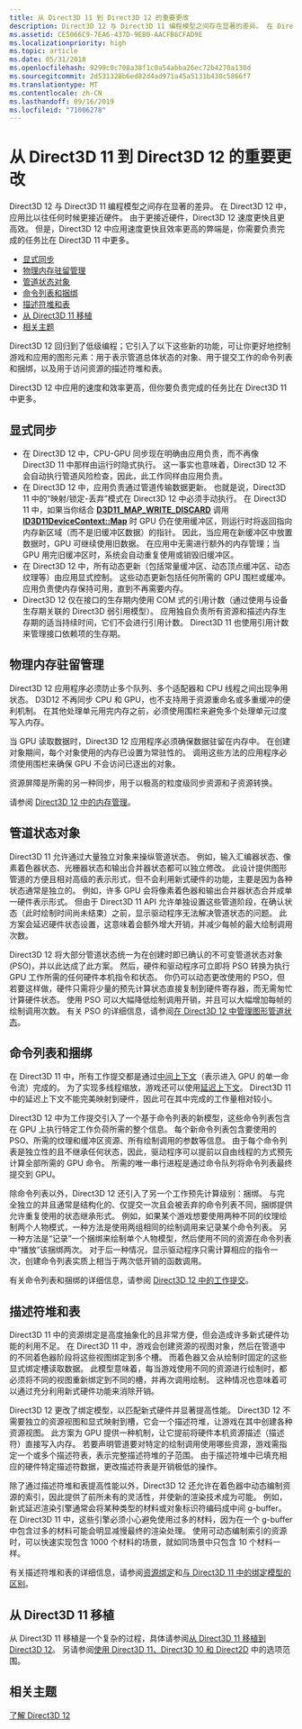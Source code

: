 ```yaml
---
title: 从 Direct3D 11 到 Direct3D 12 的重要更改
description: Direct3D 12 与 Direct3D 11 编程模型之间存在显著的差异。 在 Direct3D 12 中，应用比以往任何时候更接近硬件。
ms.assetid: CE5066C9-7EA6-437D-9EB0-AACFB6CFAD9E
ms.localizationpriority: high
ms.topic: article
ms.date: 05/31/2018
ms.openlocfilehash: 9299c0c708a38f1c0a54abba26ec72b4270a130d
ms.sourcegitcommit: 2d531328b6ed82d4ad971a45a5131b430c5866f7
ms.translationtype: MT
ms.contentlocale: zh-CN
ms.lasthandoff: 09/16/2019
ms.locfileid: "71006278"
---
```

# <a name="important-changes-from-direct3d-11-to-direct3d-12"></a>从 Direct3D 11 到 Direct3D 12 的重要更改

Direct3D 12 与 Direct3D 11 编程模型之间存在显著的差异。 在 Direct3D 12 中，应用比以往任何时候更接近硬件。 由于更接近硬件，Direct3D 12 速度更快且更高效。 但是，Direct3D 12 中应用速度更快且效率更高的弊端是，你需要负责完成的任务比在 Direct3D 11 中更多。

-   [显式同步](#explicit-synchronization)
-   [物理内存驻留管理](#physical-memory-residency-management)
-   [管道状态对象](#pipeline-state-objects)
-   [命令列表和捆绑](#command-lists-and-bundles)
-   [描述符堆和表](#descriptor-heaps-and-tables)
-   [从 Direct3D 11 移植](#porting-from-direct3d-11)
-   [相关主题](#related-topics)

Direct3D 12 回归到了低级编程；它引入了以下这些新的功能，可让你更好地控制游戏和应用的图形元素：用于表示管道总体状态的对象、用于提交工作的命令列表和捆绑，以及用于访问资源的描述符堆和表。

Direct3D 12 中应用的速度和效率更高，但你要负责完成的任务比在 Direct3D 11 中更多。

## <a name="explicit-synchronization"></a>显式同步

-   在 Direct3D 12 中，CPU-GPU 同步现在明确由应用负责，而不再像 Direct3D 11 中那样由运行时隐式执行。 这一事实也意味着，Direct3D 12 不会自动执行管道风险检查，因此，此工作同样由应用负责。
-   在 Direct3D 12 中，应用负责通过管道传输数据更新。 也就是说，Direct3D 11 中的“映射/锁定-丢弃”模式在 Direct3D 12 中必须手动执行。 在 Direct3D 11 中，如果当你结合 [**D3D11\_MAP\_WRITE\_DISCARD**](https://docs.microsoft.com/windows/desktop/api/d3d11/ne-d3d11-d3d11_map) 调用 [**ID3D11DeviceContext::Map**](https://docs.microsoft.com/windows/desktop/api/d3d11/nf-d3d11-id3d11devicecontext-map) 时 GPU 仍在使用缓冲区，则运行时将返回指向内存新区域（而不是旧缓冲区数据）的指针。 因此，当应用在新缓冲区中放置数据时，GPU 可继续使用旧数据。 在应用中无需进行额外的内存管理；当 GPU 用完旧缓冲区时，系统会自动重复使用或销毁旧缓冲区。
-   在 Direct3D 12 中，所有动态更新（包括常量缓冲区、动态顶点缓冲区、动态纹理等）由应用显式控制。 这些动态更新包括任何所需的 GPU 围栏或缓冲。 应用负责使内存保持可用，直到不再需要内存。
-   Direct3D 12 仅在接口的生存期内使用 COM 式的引用计数（通过使用与设备生存期关联的 Direct3D 弱引用模型）。 应用独自负责所有资源和描述内存生存期的适当持续时间，它们不会进行引用计数。 Direct3D 11 也使用引用计数来管理接口依赖项的生存期。

## <a name="physical-memory-residency-management"></a>物理内存驻留管理

Direct3D 12 应用程序必须防止多个队列、多个适配器和 CPU 线程之间出现争用状态。 D3D12 不再同步 CPU 和 GPU，也不支持用于资源重命名或多重缓冲的便利机制。 在其他处理单元用完内存之前，必须使用围栏来避免多个处理单元过度写入内存。

当 GPU 读取数据时，Direct3D 12 应用程序必须确保数据驻留在内存中。 在创建对象期间，每个对象使用的内存已设置为常驻性的。 调用这些方法的应用程序必须使用围栏来确保 GPU 不会访问已逐出的对象。

资源屏障是所需的另一种同步，用于以极高的粒度级同步资源和子资源转换。

请参阅 [Direct3D 12 中的内存管理](memory-management.md)。

## <a name="pipeline-state-objects"></a>管道状态对象

Direct3D 11 允许通过大量独立对象来操纵管道状态。 例如，输入汇编器状态、像素着色器状态、光栅器状态和输出合并器状态都可以独立修改。 此设计提供图形管道的方便且相对高级的表示形式，但不会利用新式硬件的功能，主要是因为各种状态通常是独立的。 例如，许多 GPU 会将像素着色器和输出合并器状态合并成单一硬件表示形式。 但由于 Direct3D 11 API 允许单独设置这些管道阶段，在确认状态（此时绘制时间尚未结束）之前，显示驱动程序无法解决管道状态的问题。 此方案会延迟硬件状态设置，这意味着会额外增大开销，并减少每帧的最大绘制调用次数。

Direct3D 12 将大部分管道状态统一为在创建时即已确认的不可变管道状态对象 (PSO)，并以此达成了此方案。 然后，硬件和驱动程序可立即将 PSO 转换为执行 GPU 工作所需的任何硬件本机指令和状态。 你仍可以动态更改使用的 PSO，但若要这样做，硬件只需将少量的预先计算状态直接复制到硬件寄存器，而无需匆忙计算硬件状态。 使用 PSO 可以大幅降低绘制调用开销，并且可以大幅增加每帧的绘制调用次数。 有关 PSO 的详细信息，请参阅[在 Direct3D 12 中管理图形管道状态](managing-graphics-pipeline-state-in-direct3d-12.md)。

## <a name="command-lists-and-bundles"></a>命令列表和捆绑

在 Direct3D 11 中，所有工作提交都是通过[中间上下文](https://docs.microsoft.com/windows/desktop/direct3d11/overviews-direct3d-11-render-multi-thread-render)（表示进入 GPU 的单一命令流）完成的。 为了实现多线程缩放，游戏还可以使用[延迟上下文](https://docs.microsoft.com/windows/desktop/direct3d11/overviews-direct3d-11-render-multi-thread-render)。 Direct3D 11 中的延迟上下文不能完美映射到硬件，因此可在其中完成的工作量相对较小。

Direct3D 12 中为工作提交引入了一个基于命令列表的新模型，这些命令列表包含在 GPU 上执行特定工作负荷所需的整个信息。 每个新命令列表包含要使用的 PSO、所需的纹理和缓冲区资源、所有绘制调用的参数等信息。 由于每个命令列表是独立性的且不继承任何状态，因此，驱动程序可以提前以自由线程的方式预先计算全部所需的 GPU 命令。 所需的唯一串行进程是通过命令队列将命令列表最终提交到 GPU。

除命令列表以外，Direct3D 12 还引入了另一个工作预先计算级别：捆绑。 与完全独立的并且通常是结构化的、仅提交一次且会被丢弃的命令列表不同，捆绑提供允许重复使用的状态继承形式。 例如，如果某个游戏想要使用两种不同的纹理绘制两个人物模式，一种方法是使用两组相同的绘制调用来记录某个命令列表。 另一种方法是“记录”一个捆绑来绘制单个人物模型，然后使用不同的资源在命令列表中“播放”该捆绑两次。 对于后一种情况，显示驱动程序只需计算相应的指令一次，创建命令列表实质上相当于两次低开销的函数调用。

有关命令列表和捆绑的详细信息，请参阅 [Direct3D 12 中的工作提交](command-queues-and-command-lists.md)。

## <a name="descriptor-heaps-and-tables"></a>描述符堆和表

Direct3D 11 中的资源绑定是高度抽象化的且非常方便，但会造成许多新式硬件功能的利用不足。 在 Direct3D 11 中，游戏会创建资源的视图对象，然后在管道中的不同着色器阶段将这些视图绑定到多个槽。 而着色器又会从绘制时固定的这些显式绑定槽读取数据。 此模型意味着，每当游戏使用不同的资源进行绘制时，都必须将不同的视图重新绑定到不同的槽，并再次调用绘制。 这种情况也意味着可以通过充分利用新式硬件功能来消除开销。

Direct3D 12 更改了绑定模型，以匹配新式硬件并显著提高性能。 Direct3D 12 不需要独立的资源视图和显式映射到槽，它会一个描述符堆，让游戏在其中创建各种资源视图。 此方案为 GPU 提供一种机制，让它提前将硬件本机资源描述（描述符）直接写入内存。 若要声明管道要对特定的绘制调用使用哪些资源，游戏需指定一个或多个描述符表，表示完整描述符堆的子范围。 由于描述符堆中已填充相应的硬件特定描述符数据，更改描述符表是开销极低的操作。

除了通过描述符堆和表提高性能以外，Direct3D 12 还允许在着色器中动态编制资源的索引，因此提供了前所未有的灵活性，并使新的渲染技术成为可能。 例如，新式延迟渲染引擎通常会将某种类型的材料或对象标识符编码成中间 g-buffer。 在 Direct3D 11 中，这些引擎必须小心避免使用过多的材料，因为在一个 g-buffer 中包含过多的材料可能会明显减慢最终的渲染处理。 使用可动态编制索引的资源时，可以快速实现包含 1000 个材料的场景，就如同场景中只包含 10 个材料一样。

有关描述符堆和表的详细信息，请参阅[资源绑定](resource-binding.md)和[与 Direct3D 11 中的绑定模型的区别](binding-model.md)。

## <a name="porting-from-direct3d-11"></a>从 Direct3D 11 移植

从 Direct3D 11 移植是一个复杂的过程，具体请参阅[从 Direct3D 11 移植到 Direct3D 12](porting-from-direct3d-11-to-direct3d-12.md)。 另请参阅[使用 Direct3D 11、Direct3D 10 和 Direct2D](direct3d-12-interop.md) 中的选项范围。

## <a name="related-topics"></a>相关主题

<dl> <dt>

[了解 Direct3D 12](directx-12-getting-started.md)
</dt> </dl>

 

 





